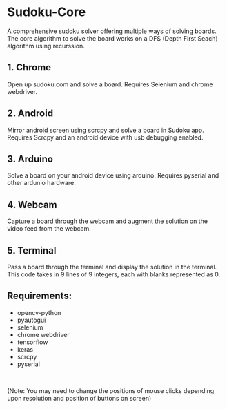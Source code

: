 # Sudoku-Core
A comprehensive sudoku solver offering multiple ways of solving boards. The core algorithm to solve the board works on a DFS (Depth First Seach) algorithm using recurssion.

## 1. Chrome
Open up sudoku.com and solve a board. Requires Selenium and chrome webdriver.

## 2. Android
Mirror android screen using scrcpy and solve a board in Sudoku app. Requires Scrcpy and an android device with usb debugging enabled.

## 3. Arduino
Solve a board on your android device using arduino. Requires pyserial and other ardunio hardware.

## 4. Webcam
Capture a board through the webcam and augment the solution on the video feed from the webcam.

## 5. Terminal
Pass a board through the terminal and display the solution in the terminal. This code takes in 9 lines of 9 integers, each with blanks represented as 0.


## Requirements:
* opencv-python
* pyautogui
* selenium
* chrome webdriver
* tensorflow
* keras
* scrcpy
* pyserial

<br>

(Note: You may need to change the positions of mouse clicks depending upon resolution and position of buttons on screen)